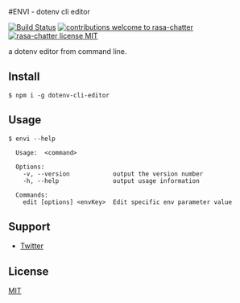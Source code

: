 #ENVI - dotenv cli editor

[![Build Status](https://travis-ci.org/cendekia/dotenv-cli-editor.svg?branch=master)](https://travis-ci.org/cendekia/dotenv-cli-editor) [![contributions welcome to rasa-chatter](https://img.shields.io/badge/contributions-welcome-brightgreen.svg?style=flat)](https://github.com/cendekia/rasa-chatter/issues) [![rasa-chatter license MIT](https://img.shields.io/npm/l/rasa-chatter.svg)](https://github.com/cendekia/rasa-chatter/blob/master/LICENSE)

a dotenv editor from command line.

## Install

```
$ npm i -g dotenv-cli-editor
```

## Usage

```
$ envi --help

  Usage:  <command>

  Options:
    -v, --version            output the version number
    -h, --help               output usage information

  Commands:
    edit [options] <envKey>  Edit specific env parameter value
```

## Support

- [Twitter](https://twitter.com/cendekiapp)

## License

[MIT](https://github.com/cendekia/dotenv-cli-editor/blob/master/LICENSE)